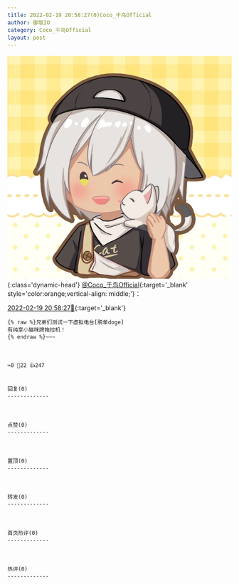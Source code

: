 ```yaml
---
title: 2022-02-19 20:58:27(0)Coco_千鸟Official
author: 御坂IO
category: Coco_千鸟Official
layout: post
---
```


![img](/images/85e485bc0dbd0cde4d15f24d7cffe9704618ad10.jpg){:class='dynamic-head'}
[@Coco_千鸟Official](https://space.bilibili.com/1891728206/dynamic){:target='_blank' style='color:orange;vertical-align: middle;'}：

[2022-02-19 20:58:27🔗](https://t.bilibili.com/628942585490223003){:target='_blank'}

~~~
{% raw %}兄弟们测试一下虚拟电台[脱单doge]
有纯享小猫咪牌拖拉机！
{% endraw %}~~~



↪️0 💬22 👍247


回复(0)
-------------



点赞(0)
-------------



置顶(0)
-------------



转发(0)
-------------



首页热评(0)
-------------



热评(0)
-------------



